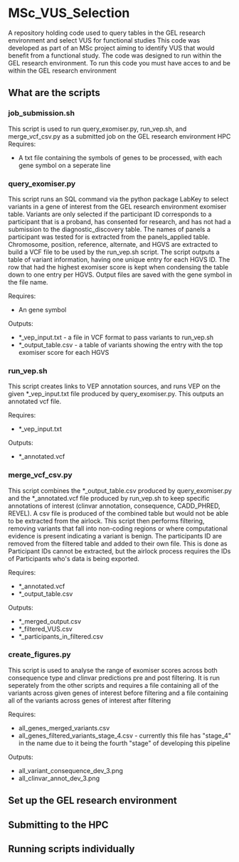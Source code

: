 # MSc_VUS_Selection #
A repository holding code used to query tables in the GEL research environment and select VUS for functional studies
This code was developed as part of an MSc project aiming to identify VUS that would benefit from a functional study. 
The code was designed to run within the GEL research environment.
To run this code you must have acces to and be within the GEL research environment

## What are the scripts ##

### job_submission.sh ###

This script is used to run query_exomiser.py, run_vep.sh, and merge_vcf_csv.py as a submitted job on the GEL research environment HPC
Requires:
* A txt file containing the symbols of genes to be processed, with each gene symbol on a seperate line

### query_exomiser.py ###

This script runs an SQL command via the python package LabKey to select variants in a gene of interest from the GEL research environment exomiser table. Variants are only selected if the participant ID corresponds to a participant that is a proband, has consented for research, and has not had a submission to the diagnostic_discovery table. The names of panels a participant was tested for is extracted from the panels_applied table. Chromosome, position, reference, alternate, and HGVS are extracted to build a VCF file to be used by the run_vep.sh script. The script outputs a table of variant information, having one unique entry for each HGVS ID. The row that had the highest exomiser score is kept when condensing the table down to one entry per HGVS. Output files are saved with the gene symbol in the file name.

Requires:
* An gene symbol
 
Outputs:
* *_vep_input.txt - a file in VCF format to pass variants to run_vep.sh
* *_output_table.csv - a table of variants showing the entry with the top exomiser score for each HGVS

### run_vep.sh ###

This script creates links to VEP annotation sources, and runs VEP on the given *_vep_input.txt file produced by query_exomiser.py. This outputs an annotated vcf file.

Requires:
* *_vep_input.txt

Outputs:
* *_annotated.vcf

### merge_vcf_csv.py ###

This script combines the *_output_table.csv produced by query_exomiser.py and the *_annotated.vcf file produced by run_vep.sh to keep specific annotations of interest (clinvar annotation, consequence, CADD_PHRED, REVEL). A csv file is produced of the combined table but would not be able to be extracted from the airlock. This script then performs filtering, removing variants that fall into non-coding regions or where computational evidence is present indicating a variant is benign. The participants ID are removed from the filtered table and added to their own file. This is done as Participant IDs cannot be extracted, but the airlock process requires the IDs of Participants who's data is being exported.

Requires:
* *_annotated.vcf
* *_output_table.csv

Outputs:
* *_merged_output.csv
* *_filtered_VUS.csv
* *_participants_in_filtered.csv

### create_figures.py ###

This script is used to analyse the range of exomiser scores across both consequence type and clinvar predictions pre and post filtering. It is run seperately from the other scripts and requires a file containing all of the variants across given genes of interest before filtering and a file containing all of the variants across genes of interest after filtering

Requires:
* all_genes_merged_variants.csv
* all_genes_filtered_variants_stage_4.csv - currently this file has "stage_4" in the name due to it being the fourth "stage" of developing this pipeline

Outputs:
* all_variant_consequence_dev_3.png
* all_clinvar_annot_dev_3.png

## Set up the GEL research environment ##



## Submitting to the HPC ##



## Running scripts individually ## 
